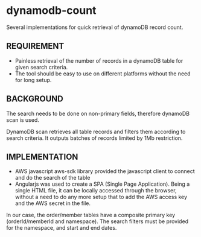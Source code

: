 # dynamodb-count
Several implementations for quick retrieval of dynamoDB record count.

## REQUIREMENT

* Painless retrieval of the number of records in a dynamoDB table for given search criteria.
* The tool should be easy to use on different platforms without the need for long setup.

## BACKGROUND

The search needs to be done on non-primary fields, therefore dynamoDB scan is used.

DynamoDB scan retrieves all table records and filters them according to search criteria. It outputs batches of records limited by 1Mb restriction.  

## IMPLEMENTATION

* AWS javascript aws-sdk library provided the javascript client to connect and do the search of the table
* Angularjs was used to create a SPA (Single Page Application). Being a single HTML file, it can be locally accessed through the browser, without a need to do any more setup that to add the AWS access key and the AWS secret in the file.

In our case, the order/member tables have a composite primary key (orderId/memberId and namespace). The search filters must be provided for the namespace, and start and end dates.
